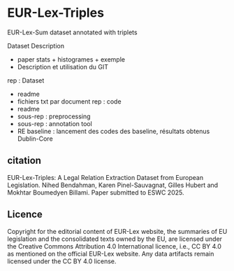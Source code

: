 # EUR-Lex-Triples
EUR-Lex-Sum dataset annotated with triplets

Dataset Description
  - paper stats + histogrames + exemple
- Description et utilisation du GIT

rep : Dataset
  - readme
  - fichiers txt par document
rep : code
 - readme
 - sous-rep : preprocessing
 - sous-rep : annotation tool
 - RE baseline : lancement des codes des baseline, résultats obtenus
Dublin-Core
## citation
EUR-Lex-Triples: A Legal Relation Extraction Dataset from European Legislation. Nihed Bendahman, Karen Pinel-Sauvagnat, Gilles Hubert and Mokhtar Boumedyen Billami. Paper submitted to ESWC 2025.
## Licence
Copyright for the editorial content of EUR-Lex website, the summaries of EU legislation and the consolidated texts owned by the EU, are licensed under the Creative Commons Attribution 4.0 International licence, i.e., CC BY 4.0 as mentioned on the official EUR-Lex website. Any data artifacts remain licensed under the CC BY 4.0 license.
